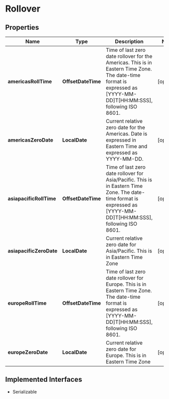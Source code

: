 

# Rollover


## Properties

Name | Type | Description | Notes
------------ | ------------- | ------------- | -------------
**americasRollTime** | **OffsetDateTime** | Time of last zero date rollover for the Americas. This is in Eastern Time Zone. The date-time format is expressed as [YYYY-MM-DD]T[HH:MM:SSS], following ISO 8601. |  [optional]
**americasZeroDate** | **LocalDate** | Current relative zero date for the Americas. Date is expressed in Eastern Time and expressed as YYYY-MM-DD. |  [optional]
**asiapacificRollTime** | **OffsetDateTime** | Time of last zero date rollover for Asia/Pacific. This is in Eastern Time Zone. The date-time format is expressed as [YYYY-MM-DD]T[HH:MM:SSS], following ISO 8601. |  [optional]
**asiapacificZeroDate** | **LocalDate** | Current relative zero date for Asia/Pacific. This is in Eastern Time Zone |  [optional]
**europeRollTime** | **OffsetDateTime** | Time of last zero date rollover for Europe. This is in Eastern Time Zone. The date-time format is expressed as [YYYY-MM-DD]T[HH:MM:SSS], following ISO 8601. |  [optional]
**europeZeroDate** | **LocalDate** | Current relative zero date for Europe. This is in Eastern Time Zone |  [optional]


## Implemented Interfaces

* Serializable


